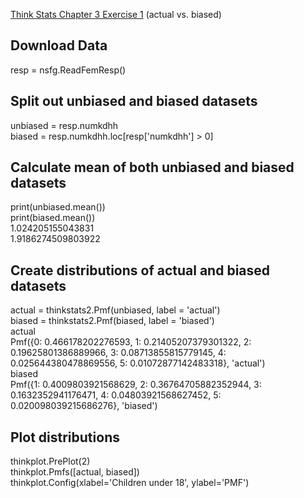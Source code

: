 [Think Stats Chapter 3 Exercise 1](http://greenteapress.com/thinkstats2/html/thinkstats2004.html#toc31) (actual vs. biased)

## Download Data
resp = nsfg.ReadFemResp()

## Split out unbiased and biased datasets
unbiased = resp.numkdhh  
biased = resp.numkdhh.loc[resp['numkdhh'] > 0]

## Calculate mean of both unbiased and biased datasets
print(unbiased.mean())  
print(biased.mean())  
1.024205155043831  
1.9186274509803922  

## Create distributions of actual and biased datasets
actual = thinkstats2.Pmf(unbiased, label = 'actual')  
biased = thinkstats2.Pmf(biased, label = 'biased')  
actual  
Pmf({0: 0.466178202276593, 1: 0.21405207379301322, 2: 0.19625801386889966, 3: 0.08713855815779145, 4: 0.025644380478869556, 5: 0.01072877142483318}, 'actual')  
biased  
Pmf({1: 0.4009803921568629, 2: 0.36764705882352944, 3: 0.1632352941176471, 4: 0.04803921568627452, 5: 0.020098039215686276}, 'biased')

## Plot distributions
thinkplot.PrePlot(2)  
thinkplot.Pmfs([actual, biased])  
thinkplot.Config(xlabel='Children under 18', ylabel='PMF')  
